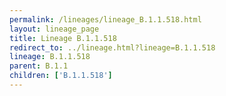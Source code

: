 ```yaml
---
permalink: /lineages/lineage_B.1.1.518.html
layout: lineage_page
title: Lineage B.1.1.518
redirect_to: ../lineage.html?lineage=B.1.1.518
lineage: B.1.1.518
parent: B.1.1
children: ['B.1.1.518']
---
```

